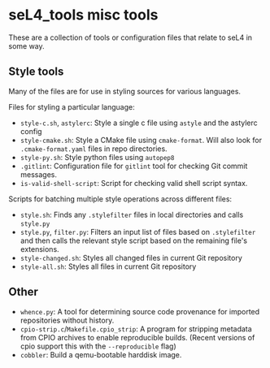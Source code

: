<!--
  Copyright 2020, Data61
  Commonwealth Scientific and Industrial Research Organisation (CSIRO)
  ABN 41 687 119 230.
  This software may be distributed and modified according to the terms of
  the BSD 2-Clause license. Note that NO WARRANTY is provided.
  See "LICENSE_BSD2.txt" for details.
  @TAG(DATA61_BSD)

-->

# seL4_tools misc tools

These are a collection of tools or configuration files that relate to seL4 in some way.

## Style tools

Many of the files are for use in styling sources for various languages.

Files for styling a particular language:
- `style-c.sh`, `astylerc`: Style a single c file using `astyle` and the astylerc config
- `style-cmake.sh`: Style a CMake file using `cmake-format`. Will also look for `.cmake-format.yaml`
  files in repo directories.
- `style-py.sh`: Style python files using `autopep8`
- `.gitlint`: Configuration file for `gitlint` tool for checking Git commit messages.
- `is-valid-shell-script`: Script for checking valid shell script syntax.

Scripts for batching multiple style operations across different files:
- `style.sh`: Finds any `.stylefilter` files in local directories and calls `style.py`
- `style.py`, `filter.py`: Filters an input list of files based on `.stylefilter` and then calls the relevant
  style script based on the remaining file's extensions.
- `style-changed.sh`: Styles all changed files in current Git repository
- `style-all.sh`: Styles all files in current Git repository

## Other

- `whence.py`: A tool for determining source code provenance for imported repositories without history.
- `cpio-strip.c`/`Makefile.cpio_strip`: A program for stripping metadata from CPIO archives to enable
  reproducible builds. (Recent versions of cpio support this with the `--reproducible` flag)
- `cobbler`: Build a qemu-bootable harddisk image.
